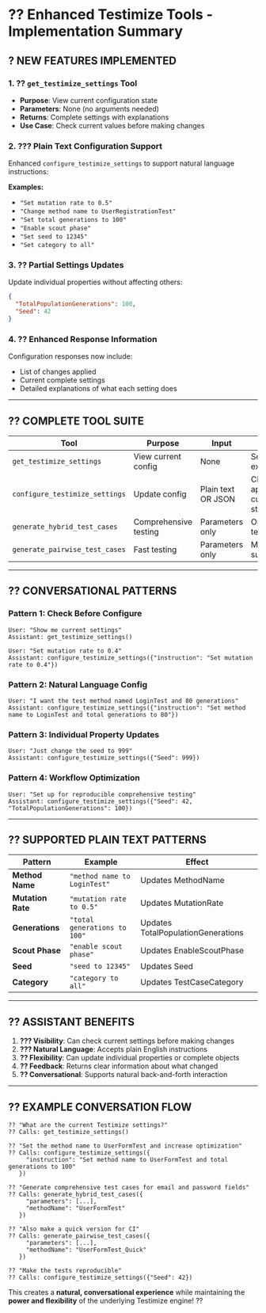 # ?? Enhanced Testimize Tools - Implementation Summary

## ? **NEW FEATURES IMPLEMENTED**

### 1. **?? `get_testimize_settings` Tool**
- **Purpose**: View current configuration state
- **Parameters**: None (no arguments needed)
- **Returns**: Complete settings with explanations
- **Use Case**: Check current values before making changes

### 2. **??? Plain Text Configuration Support**
Enhanced `configure_testimize_settings` to support natural language instructions:

**Examples:**
- `"Set mutation rate to 0.5"`
- `"Change method name to UserRegistrationTest"`  
- `"Set total generations to 100"`
- `"Enable scout phase"`
- `"Set seed to 12345"`
- `"Set category to all"`

### 3. **?? Partial Settings Updates**
Update individual properties without affecting others:

```json
{
  "TotalPopulationGenerations": 100,
  "Seed": 42
}
```

### 4. **?? Enhanced Response Information**
Configuration responses now include:
- List of changes applied
- Current complete settings
- Detailed explanations of what each setting does

---

## ?? **COMPLETE TOOL SUITE**

| Tool | Purpose | Input | Output |
|------|---------|-------|--------|
| `get_testimize_settings` | View current config | None | Settings + explanations |
| `configure_testimize_settings` | Update config | Plain text OR JSON | Changes applied + current state |
| `generate_hybrid_test_cases` | Comprehensive testing | Parameters only | Optimized test cases |
| `generate_pairwise_test_cases` | Fast testing | Parameters only | Minimal test suite |

---

## ?? **CONVERSATIONAL PATTERNS**

### **Pattern 1: Check Before Configure**
```
User: "Show me current settings"
Assistant: get_testimize_settings()

User: "Set mutation rate to 0.4"  
Assistant: configure_testimize_settings({"instruction": "Set mutation rate to 0.4"})
```

### **Pattern 2: Natural Language Config**
```
User: "I want the test method named LoginTest and 80 generations"
Assistant: configure_testimize_settings({"instruction": "Set method name to LoginTest and total generations to 80"})
```

### **Pattern 3: Individual Property Updates**
```
User: "Just change the seed to 999"
Assistant: configure_testimize_settings({"Seed": 999})
```

### **Pattern 4: Workflow Optimization**
```
User: "Set up for reproducible comprehensive testing"
Assistant: configure_testimize_settings({"Seed": 42, "TotalPopulationGenerations": 100})
```

---

## ?? **SUPPORTED PLAIN TEXT PATTERNS**

| Pattern | Example | Effect |
|---------|---------|--------|
| **Method Name** | `"method name to LoginTest"` | Updates MethodName |
| **Mutation Rate** | `"mutation rate to 0.5"` | Updates MutationRate |
| **Generations** | `"total generations to 100"` | Updates TotalPopulationGenerations |
| **Scout Phase** | `"enable scout phase"` | Updates EnableScoutPhase |
| **Seed** | `"seed to 12345"` | Updates Seed |
| **Category** | `"category to all"` | Updates TestCaseCategory |

---

## ?? **ASSISTANT BENEFITS**

1. **??? Visibility**: Can check current settings before making changes
2. **??? Natural Language**: Accepts plain English instructions
3. **?? Flexibility**: Can update individual properties or complete objects
4. **?? Feedback**: Returns clear information about what changed
5. **?? Conversational**: Supports natural back-and-forth interaction

---

## ?? **EXAMPLE CONVERSATION FLOW**

```
?? "What are the current Testimize settings?"
?? Calls: get_testimize_settings()

?? "Set the method name to UserFormTest and increase optimization"  
?? Calls: configure_testimize_settings({
     "instruction": "Set method name to UserFormTest and total generations to 100"
   })

?? "Generate comprehensive test cases for email and password fields"
?? Calls: generate_hybrid_test_cases({
     "parameters": [...],
     "methodName": "UserFormTest"
   })

?? "Also make a quick version for CI"
?? Calls: generate_pairwise_test_cases({
     "parameters": [...], 
     "methodName": "UserFormTest_Quick"
   })

?? "Make the tests reproducible"
?? Calls: configure_testimize_settings({"Seed": 42})
```

This creates a **natural, conversational experience** while maintaining the **power and flexibility** of the underlying Testimize engine! ??